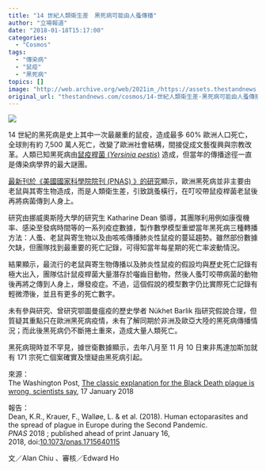 ```yaml
---
title: "14 世紀人類衛生差　黑死病可能由人蚤傳播"
author: "立場報道"
date: "2018-01-18T15:17:00"
categories:
  - "Cosmos"
tags:
  - "傳染病"
  - "鼠疫"
  - "黑死病"
topics: []
image: "http://web.archive.org/web/2021im_/https://assets.thestandnews.com/media/photos/cai_chet_den_7RJMb.png"
original_url: "thestandnews.com/cosmos/14-世紀人類衛生差-黑死病可能由人蚤傳播"
---
```

![](http://web.archive.org/web/2021im_/https://assets.thestandnews.com/media/photos/cai_chet_den_7RJMb.png)

14 世紀的黑死病是史上其中一次最嚴重的鼠疫，造成最多 60% 歐洲人口死亡，全球則有約 7,500 萬人死亡，改變了歐洲社會結構，間接促成文藝復興與宗教改革。人類已知黑死病由[鼠疫桿菌 (_Yersinia pestis_)](http://web.archive.org/web/20211229062800/https://zh.wikipedia.org/zh-hk/%E9%BC%A0%E7%96%AB%E6%A1%BF%E8%8F%8C) 造成，但當年的傳播途徑一直是傳染病學界的最大謎團。

[最新刊於《美國國家科學院院刊 (PNAS) 》的研究](http://web.archive.org/web/20211229062800/http://www.pnas.org/content/early/2018/01/09/1715640115.abstract)顯示，歐洲黑死病並非主要由老鼠與其寄生物造成，而是人類衛生差，引致跳蚤橫行，在叮咬帶鼠疫桿菌老鼠後再將病菌傳到人身上。

研究由挪威奧斯陸大學的研究生 Katharine Dean 領導，其團隊利用例如康復機率、感染至發病時間等的一系列疫症數據，製作數學模型重塑當年黑死病三種轉播方法：人蚤、老鼠與寄生物以及由咳咳傳播肺炎性鼠疫的蔓延趨勢。雖然部份數據欠缺，但團隊找到最重要的死亡記錄，可得知當年每星期的死亡率波動情況。

結果顯示，最流行的老鼠與寄生物傳播以及肺炎性鼠疫的假設均與歷史死亡記錄有極大出入，團隊估計鼠疫桿菌大量潛存於囓齒目動物，然後人蚤叮咬帶病菌的動物後再將之傳到人身上，爆發疫症。不過，這個假說的模型數字仍比實際死亡記錄有輕微滯後，並且有更多的死亡數字。

未有參與研究、曾研究鄂圖曼瘟疫的歷史學者 Nükhet Barlik 指研究假說合理，但質疑其重點只在歐洲黑死病疫情，未有了解同期於非洲及歐亞大陸的黑死病傳播情況；而此後黑死病仍不斷捲土重來，造成大量人類死亡。

黑死病現時並不罕見，據世衛數據顯示，去年八月至 11 月 10 日東非馬達加斯加就有 171 宗死亡個案確實及懷疑由黑死病引起。

來源：  
The Washington Post, [The classic explanation for the Black Death plague is wrong, scientists say](http://web.archive.org/web/20211229062800/https://www.washingtonpost.com/news/speaking-of-science/wp/2018/01/16/the-classic-explanation-for-the-black-death-plague-is-wrong-scientists-say/?utm_term=.c5544578413b), 17 January 2018

報告：  
Dean, K.R., Krauer, F., Walløe, L. & et al. (2018). Human ectoparasites and the spread of plague in Europe during the Second Pandemic. _PNAS_ 2018 ; published ahead of print January 16, 2018, doi:[10.1073/pnas.1715640115](http://web.archive.org/web/20211229062800/http://www.pnas.org/content/early/2018/01/09/1715640115.abstract)

文／Alan Chiu 、審核／Edward Ho